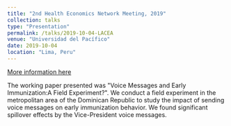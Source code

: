 ```yaml
---
title: "2nd Health Economics Network Meeting, 2019"
collection: talks
type: "Presentation"
permalink: /talks/2019-10-04-LACEA
venue: "Universidad del Pacífico"
date: 2019-10-04
location: "Lima, Peru"
---
```


[More information here](https://www.up.edu.pe/UP_Landing/lacea-health-economics/default.aspx)

The working paper presented was "Voice Messages and Early Immunization:A Field Experiment?". We conduct a field experiment in the metropolitan area of the Dominican Republic to study the impact of sending voice messages on early immunization behavior. We found significant spillover effects by the Vice-President voice messages.
